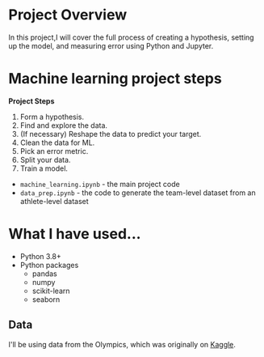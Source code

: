 # Project Overview

In this project,I will cover the full process of creating a hypothesis, setting up the model, and measuring error using Python and Jupyter.




# Machine learning project steps

**Project Steps**

1. Form a hypothesis.
2. Find and explore the data.
3. (If necessary) Reshape the data to predict your target.
4. Clean the data for ML.
5. Pick an error metric.
6. Split your data.
7. Train a model.


* `machine_learning.ipynb` - the main project code
* `data_prep.ipynb` - the code to generate the team-level dataset from an athlete-level dataset

# What I have used...

* Python 3.8+
* Python packages
    * pandas
    * numpy
    * scikit-learn
    * seaborn


## Data

I'll be using data from the Olympics, which was originally on [Kaggle](https://www.kaggle.com/datasets/heesoo37/120-years-of-olympic-history-athletes-and-results).

